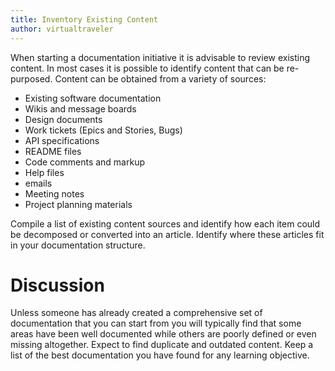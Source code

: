 ```yaml
---
title: Inventory Existing Content
author: virtualtraveler
---
```


When starting a documentation initiative it is advisable to review existing content. In most cases it is possible to identify  content that can be re-purposed. Content can be obtained from a variety of sources:  

- Existing software documentation
- Wikis and message boards
- Design documents 
- Work tickets (Epics and Stories, Bugs)
- API specifications  
- README files
- Code comments and markup
- Help files
- emails
- Meeting notes
- Project planning materials 

Compile a list of existing content sources and identify how each item could be decomposed or converted into an article. Identify where these articles fit in your documentation structure. 

# Discussion 

Unless someone has already created a comprehensive set of documentation that you can start from you will typically find that some areas have been well documented while others are poorly defined or even missing altogether. Expect to find duplicate and outdated content. Keep a list of the best documentation you have found for any learning objective.  
